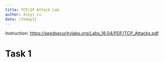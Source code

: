 ```yaml
---
title: TCP/IP Attack Lab
author: Xinyi Li
date: \today{}
---
```


Instruction: https://seedsecuritylabs.org/Labs_16.04/PDF/TCP_Attacks.pdf

# Task 1

